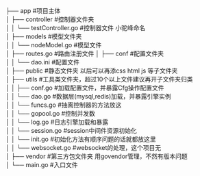 ├── app #项目主体  
│ ├── controller #控制器文件夹  
│ │ └── testController.go #控制器文件 小驼峰命名  
│ ├── models #模型文件夹  
│ │ └── nodeModel.go #模型文件    
│ ├── routes.go #路由注册文件
│ ├── conf #配置文件夹  
│ │ └── dao.ini #配置文件  
│ ├── public #静态文件夹 以后可以再添css html js 等子文件夹  
│ ├── utils #工具类文件夹，超过10个以上文件建议再开子文件夹归类  
│ │ ├── conf.go #加载配置文件，并暴露Cfg操作配置文件  
│ │ └── dao.go #数据层(mysql,redis)加载，并暴露引擎实例  
│ │ └── funcs.go #抽离控制器的方法放这  
│ │ └── gopool.go #控制并发数  
│ │ └── log.go #日志引擎加载和暴露  
│ │ └── session.go #session中间件资源初始化  
│ │ └── init.go #初始化方法有顺序问题的话就都放这里  
│ │ └── websocket.go #websocket的处理，这个项目无  
│ ├── vendor #第三方包文件夹 用govendor管理，不然有版本问题  
│ └── main.go #入口文件  
